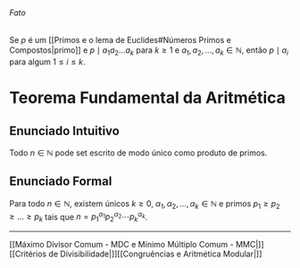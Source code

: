 ###### Fato
Se $p$ é um [[Primos e o lema de Euclides#Números Primos e Compostos|primo]] e $p\mid a_1a_2\dots a_k$ para $k \geq 1$ e $a_1,a_2,\dots,a_k\in\mathbb{N}$, então $p\mid a_i$ para algum $1\leq i\leq k$.
# Teorema Fundamental da Aritmética
## Enunciado Intuitivo
Todo $n\in \mathbb{N}$ pode set escrito de modo único como produto de primos.

## Enunciado Formal
Para todo $n\in\mathbb{N}$, existem únicos $k\geq 0$, $\alpha_1,\alpha_2,\ldots,\alpha_k\in\mathbb{N}$ e primos $p_1 \geq p_2 \geq \dots \geq p_k$ tais que $n = p_1^{\alpha_1}p_2^{\alpha_2} \cdots p_k^{\alpha_k}$.

---
[[Máximo Divisor Comum - MDC e Mínimo Múltiplo Comum - MMC|]][[Critérios de Divisibilidade|]][[Congruências e Aritmética Modular|]]